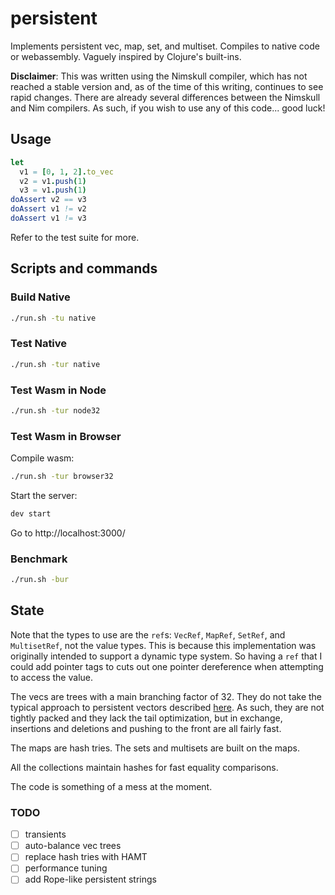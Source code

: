 # persistent

Implements persistent vec, map, set, and multiset. Compiles to native code or webassembly. Vaguely inspired by Clojure's built-ins.

**Disclaimer**: This was written using the Nimskull compiler, which has not reached a stable version and, as of the time of this writing, continues to see rapid changes. There are already several differences between the Nimskull and Nim compilers. As such, if you wish to use any of this code... good luck!

## Usage

```nim
let
  v1 = [0, 1, 2].to_vec
  v2 = v1.push(1)
  v3 = v1.push(1)
doAssert v2 == v3
doAssert v1 != v2
doAssert v1 != v3
```

Refer to the test suite for more.

## Scripts and commands

### Build Native

```sh
./run.sh -tu native
```

### Test Native

```sh
./run.sh -tur native
```

### Test Wasm in Node

```sh
./run.sh -tur node32
```

### Test Wasm in Browser

Compile wasm:

```sh
./run.sh -tur browser32
```

Start the server:

```sh
dev start
```

Go to http://localhost:3000/

### Benchmark

```sh
./run.sh -bur
```

## State

Note that the types to use are the `ref`s: `VecRef`, `MapRef`, `SetRef`, and `MultisetRef`, not the value types. This is because this implementation was originally intended to support a dynamic type system. So having a `ref` that I could add pointer tags to cuts out one pointer dereference when attempting to access the value.

The vecs are trees with a main branching factor of 32. They do not take the typical approach to persistent vectors described [here](https://dmiller.github.io/clojure-clr-next/general/2023/02/12/PersistentVector-part-2.html). As such, they are not tightly packed and they lack the tail optimization, but in exchange, insertions and deletions and pushing to the front are all fairly fast.

The maps are hash tries. The sets and multisets are built on the maps.

All the collections maintain hashes for fast equality comparisons. 

The code is something of a mess at the moment.

### TODO

- [ ] transients
- [ ] auto-balance vec trees
- [ ] replace hash tries with HAMT
- [ ] performance tuning
- [ ] add Rope-like persistent strings
